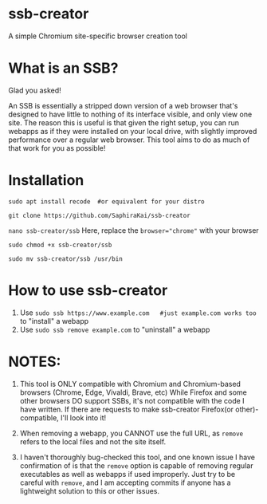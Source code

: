 # ssb-creator
  A simple Chromium site-specific browser creation tool

# What is an SSB?
  Glad you asked!

  An SSB is essentially a stripped down version of a web browser that's designed to have little to nothing of its interface visible, and only view one site. The
  reason this is useful is that given the right setup, you can run webapps as if they were installed on your local drive, with slightly improved performance over a
  regular web browser. This tool aims to do as much of that work for you as possible!

# Installation
  `sudo apt install recode  #or equivalent for your distro`
  
  `git clone https://github.com/SaphiraKai/ssb-creator`
  
  `nano ssb-creator/ssb`
    Here, replace the `browser="chrome"` with your browser
  
  `sudo chmod +x ssb-creator/ssb`
  
  `sudo mv ssb-creator/ssb /usr/bin`

# How to use ssb-creator
  1. Use `sudo ssb https://www.example.com   #just example.com works too` to "install" a webapp
  2. Use `sudo ssb remove example.com` to "uninstall" a webapp

# NOTES:
  1. This tool is ONLY compatible with Chromium and Chromium-based browsers (Chrome, Edge, Vivaldi, Brave, etc)
     While Firefox and some other browsers DO support SSBs, it's not compatible with the code I have written. If there are requests to make ssb-creator 
     Firefox(or other)-compatible, I'll look into it!

  2. When removing a webapp, you CANNOT use the full URL, as `remove` refers to the local files and not the site itself.
  
  3. I haven't thoroughly bug-checked this tool, and one known issue I have confirmation of is that the `remove` option is capable of removing regular executables
     as well as webapps if used improperly. Just try to be careful with `remove`, and I am accepting commits if anyone has a lightweight solution to this or other
     issues.
